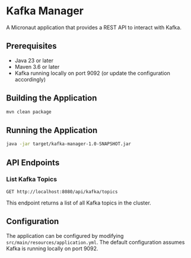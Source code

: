 # Kafka Manager

A Micronaut application that provides a REST API to interact with Kafka.

## Prerequisites

- Java 23 or later
- Maven 3.6 or later
- Kafka running locally on port 9092 (or update the configuration accordingly)

## Building the Application

```bash
mvn clean package
```

## Running the Application

```bash
java -jar target/kafka-manager-1.0-SNAPSHOT.jar
```

## API Endpoints

### List Kafka Topics

```
GET http://localhost:8080/api/kafka/topics
```

This endpoint returns a list of all Kafka topics in the cluster.

## Configuration

The application can be configured by modifying `src/main/resources/application.yml`. The default configuration assumes Kafka is running locally on port 9092. 